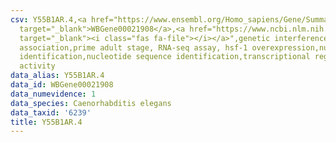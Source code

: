 ```yaml
---
csv: Y55B1AR.4,<a href="https://www.ensembl.org/Homo_sapiens/Gene/Summary?db=core;g=WBGene00021908"
  target="_blank">WBGene00021908</a>,<a href="https://www.ncbi.nlm.nih.gov/pubmed/30894454"
  target="_blank"><i class="fas fa-file"></i></a>",genetic interference,functional
  association,prime adult stage, RNA-seq assay, hsf-1 overexpression,nucleotide sequence
  identification,nucleotide sequence identification,transcriptional regulation,up-regulates
  activity
data_alias: Y55B1AR.4
data_id: WBGene00021908
data_numevidence: 1
data_species: Caenorhabditis elegans
data_taxid: '6239'
title: Y55B1AR.4
---
```

